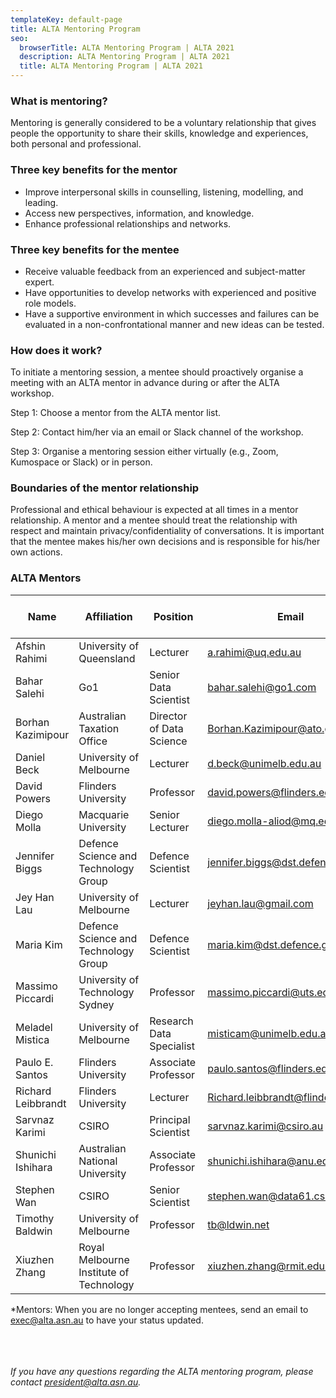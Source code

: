 ```yaml
---
templateKey: default-page
title: ALTA Mentoring Program
seo:
  browserTitle: ALTA Mentoring Program | ALTA 2021
  description: ALTA Mentoring Program | ALTA 2021
  title: ALTA Mentoring Program | ALTA 2021
---
```


### What is mentoring?
Mentoring is generally considered to be a voluntary relationship that gives people the
opportunity to share their skills, knowledge and experiences, both personal and professional.

### Three key benefits for the mentor
* Improve interpersonal skills in counselling, listening, modelling, and leading.
* Access new perspectives, information, and knowledge.
* Enhance professional relationships and networks.

### Three key benefits for the mentee
* Receive valuable feedback from an experienced and subject-matter expert.
* Have opportunities to develop networks with experienced and positive role models. 
* Have a supportive environment in which successes and failures can be evaluated in a non-confrontational manner and new ideas can be tested.

### How does it work?
To initiate a mentoring session, a mentee should proactively organise a meeting with an ALTA mentor in advance during or after the ALTA workshop. 

Step 1: Choose a mentor from the ALTA mentor list.

Step 2: Contact him/her via an email or Slack channel of the workshop. 

Step 3: Organise a mentoring session either virtually (e.g., Zoom, Kumospace or Slack) or in person.

### Boundaries of the mentor relationship
Professional and ethical behaviour is expected at all times in a mentor relationship. A mentor and a mentee should treat the relationship with respect and maintain privacy/confidentiality of conversations. It is important that the mentee makes his/her own decisions and is responsible for his/her own actions. 

### ALTA Mentors
| Name             | Affiliation                             | Position                 | Email                             | Taking Mentees?* |
|------------------------------|-----------------------------------------|--------------------------|-----------------------------------|-----------------|
| Afshin Rahimi    | University of Queensland                | Lecturer                 | a.rahimi@uq.edu.au                | Yes            |
| Bahar Salehi    | Go1                | Senior Data Scientist                 | bahar.salehi@go1.com                |  Yes            |
| Borhan Kazimipour    | Australian Taxation Office                | Director of Data Science                 | Borhan.Kazimipour@ato.gov.au                |  Yes            |
| Daniel Beck      | University of Melbourne                 | Lecturer                 | d.beck@unimelb.edu.au             | Yes            |
| David Powers     | Flinders University                     | Professor                | david.powers@flinders.edu.au      | Yes            |
| Diego Molla      | Macquarie University                    | Senior Lecturer          | diego.molla-aliod@mq.edu.au       | Yes            |
| Jennifer Biggs   | Defence Science and Technology Group&nbsp;&nbsp;    | Defence Scientist        | jennifer.biggs@dst.defence.gov.au | Yes            |
| Jey Han Lau      | University of Melbourne                 | Lecturer                 | jeyhan.lau@gmail.com              | Yes            |
| Maria Kim        | Defence Science and Technology Group&nbsp;&nbsp;    | Defence Scientist        | maria.kim@dst.defence.gov.au      | Yes            |
| Massimo Piccardi&nbsp;&nbsp;&nbsp;&nbsp;| University of Technology Sydney         | Professor                | massimo.piccardi@uts.edu.au       |  Yes            |
| Meladel Mistica  | University of Melbourne                 | Research Data Specialist&nbsp; | misticam@unimelb.edu.au          |  Yes            |
| Paulo E. Santos  | Flinders University                     | Associate Professor      | paulo.santos@flinders.edu.au      |  Yes            |
| Richard Leibbrandt   | Flinders University                 | Lecturer                 | Richard.leibbrandt@flinders.edu.au      |  Yes            |
| Sarvnaz Karimi   | CSIRO                                   | Principal Scientist         | sarvnaz.karimi@csiro.au          | Yes            |
| Shunichi Ishihara    | Australian National University      | Associate Professor      | shunichi.ishihara@anu.edu.au      | Yes            |
| Stephen Wan      | CSIRO                                   | Senior Scientist         | stephen.wan@data61.csiro.au       |   Yes            |
| Timothy Baldwin  | University of Melbourne                 | Professor                | tb@ldwin.net                      | Yes            |
| Xiuzhen Zhang    | Royal Melbourne Institute of Technology&nbsp;&nbsp; | Professor                | xiuzhen.zhang@rmit.edu.au         | Yes            |


*Mentors: When you are no longer accepting mentees, send an email to exec@alta.asn.au to have your status updated.


<br><br><br>
_If you have any questions regarding the ALTA mentoring program, please contact president@alta.asn.au._
